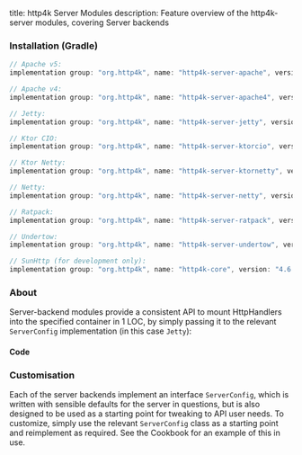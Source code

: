 title: http4k Server Modules
description: Feature overview of the http4k-server modules, covering Server backends

### Installation (Gradle)

```groovy
// Apache v5: 
implementation group: "org.http4k", name: "http4k-server-apache", version: "4.6.0.0"

// Apache v4: 
implementation group: "org.http4k", name: "http4k-server-apache4", version: "4.6.0.0"

// Jetty: 
implementation group: "org.http4k", name: "http4k-server-jetty", version: "4.6.0.0"

// Ktor CIO: 
implementation group: "org.http4k", name: "http4k-server-ktorcio", version: "4.6.0.0"

// Ktor Netty: 
implementation group: "org.http4k", name: "http4k-server-ktornetty", version: "4.6.0.0"

// Netty: 
implementation group: "org.http4k", name: "http4k-server-netty", version: "4.6.0.0"

// Ratpack: 
implementation group: "org.http4k", name: "http4k-server-ratpack", version: "4.6.0.0"

// Undertow: 
implementation group: "org.http4k", name: "http4k-server-undertow", version: "4.6.0.0"

// SunHttp (for development only): 
implementation group: "org.http4k", name: "http4k-core", version: "4.6.0.0"
```

### About
Server-backend modules provide a consistent API to mount HttpHandlers into the specified container in 1 LOC, by 
simply passing it to the relevant `ServerConfig` implementation (in this case `Jetty`):

#### Code [<img class="octocat"/>](https://github.com/http4k/http4k/blob/master/src/docs/guide/modules/servers/example_http.kt)

<script src="https://gist-it.appspot.com/https://github.com/http4k/http4k/blob/master/src/docs/guide/modules/servers/example_http.kt"></script>

### Customisation
Each of the server backends implement an interface `ServerConfig`, which is written with sensible defaults for the server in questions, 
but is also designed to be used as a starting point for tweaking to API user needs. To customize, simply use the relevant `ServerConfig` 
class as a starting point and reimplement as required. See the Cookbook for an example of this in use.
